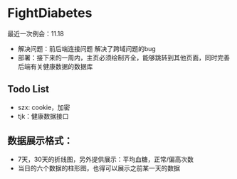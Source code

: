 # FightDiabetes
最近一次例会：11.18
+ 解决问题：前后端连接问题 解决了跨域问题的bug
+ 部署：接下来的一周内，主页必须绘制齐全，能够跳转到其他页面，同时完善后端有关健康数据的数据库

## Todo List
* szx: cookie，加密
* tjk：健康数据接口

## 数据展示格式：
+ 7天，30天的折线图，另外提供展示：平均血糖，正常/偏高次数
+ 当日的六个数据的柱形图，也得可以展示之前某一天的数据
